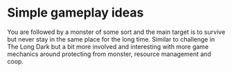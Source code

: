 # Simple gameplay ideas

You are followed by a monster of some sort and the main target is to survive 
but never stay in the same place for the long time. Similar to challenge in 
The Long Dark but a bit more involved and interesting with more game mechanics 
around protecting from monster, resource management and coop.
